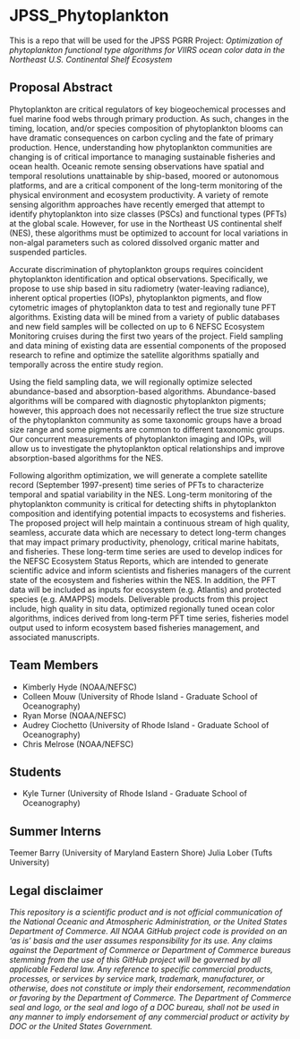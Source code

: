 # JPSS_Phytoplankton
This is a repo that will be used for the JPSS PGRR Project: 
*Optimization of phytoplankton functional type algorithms for VIIRS ocean color data in the Northeast U.S. Continental Shelf Ecosystem*


## Proposal Abstract

Phytoplankton are critical regulators of key biogeochemical processes and fuel marine food webs through primary production. As such, changes in the timing, location, and/or species composition of phytoplankton blooms can have dramatic consequences on carbon cycling and the fate of primary production. Hence, understanding how phytoplankton communities are changing is of critical importance to managing sustainable fisheries and ocean health. Oceanic remote sensing observations have spatial and temporal resolutions unattainable by ship-based, moored or autonomous platforms, and are a critical component of the long-term monitoring of the physical environment and ecosystem productivity. A variety of remote sensing algorithm approaches have recently emerged that attempt to identify phytoplankton into size classes (PSCs) and functional types (PFTs) at the global scale. However, for use in the Northeast US continental shelf (NES), these algorithms must be optimized to account for local variations in non-algal parameters such as colored dissolved organic matter and suspended particles.

Accurate discrimination of phytoplankton groups requires coincident phytoplankton identification and optical observations. Specifically, we propose to use ship based in situ radiometry (water-leaving radiance), inherent optical properties (IOPs), phytoplankton pigments, and flow cytometric images of phytoplankton data to test and regionally tune PFT algorithms. Existing data will be mined from a variety of public databases and new field samples will be collected on up to 6 NEFSC Ecosystem Monitoring cruises during the first two years of the project. Field sampling and data mining of existing data are essential components of the proposed research to refine and optimize the satellite algorithms spatially and temporally across the entire study region.

Using the field sampling data, we will regionally optimize selected abundance-based and absorption-based algorithms. Abundance-based algorithms will be compared with diagnostic phytoplankton pigments; however, this approach does not necessarily reflect the true size structure of the phytoplankton community as some taxonomic groups have a broad size range and some pigments are common to different taxonomic groups. Our concurrent measurements of phytoplankton imaging and IOPs, will allow us to investigate the phytoplankton optical relationships and improve absorption-based algorithms for the NES.

Following algorithm optimization, we will generate a complete satellite record (September 1997-present) time series of PFTs to characterize temporal and spatial variability in the NES. Long-term monitoring of the phytoplankton community is critical for detecting shifts in phytoplankton composition and identifying potential impacts to ecosystems and fisheries. The proposed project will help maintain a continuous stream of high quality, seamless, accurate data which are necessary to detect long-term changes that may impact primary productivity, phenology, critical marine habitats, and fisheries. These long-term time series are used to develop indices for the NEFSC Ecosystem Status Reports, which are intended to generate scientific advice and inform scientists and fisheries managers of the current state of the ecosystem and fisheries within the NES. In addition, the PFT data will be included as inputs for ecosystem (e.g. Atlantis) and protected species (e.g. AMAPPS) models. Deliverable products from this project include, high quality in situ data, optimized regionally tuned ocean color algorithms, indices derived from long-term PFT time series, fisheries model output used to inform ecosystem based fisheries management, and associated manuscripts.

## Team Members
- Kimberly Hyde (NOAA/NEFSC)
- Colleen Mouw (University of Rhode Island - Graduate School of Oceanography)
- Ryan Morse (NOAA/NEFSC)
- Audrey Ciochetto (University of Rhode Island - Graduate School of Oceanography)
- Chris Melrose (NOAA/NEFSC)

## Students
- Kyle Turner (University of Rhode Island - Graduate School of Oceanography)

## Summer Interns
Teemer Barry (University of Maryland Eastern Shore)
Julia Lober (Tufts University)

## Legal disclaimer
*This repository is a scientific product and is not official communication of the National Oceanic and Atmospheric Administration, or the United States Department of Commerce. All NOAA GitHub project code is provided on an ‘as is’ basis and the user assumes responsibility for its use. Any claims against the Department of Commerce or Department of Commerce bureaus stemming from the use of this GitHub project will be governed by all applicable Federal law. Any reference to specific commercial products, processes, or services by service mark, trademark, manufacturer, or otherwise, does not constitute or imply their endorsement, recommendation or favoring by the Department of Commerce. The Department of Commerce seal and logo, or the seal and logo of a DOC bureau, shall not be used in any manner to imply endorsement of any commercial product or activity by DOC or the United States Government.*
